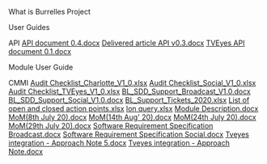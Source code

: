 What is Burrelles Project

User Guides

API [API document 0.4.docx](https://github.com/PriyaMoH/Test/files/7044326/API.document.0.4.docx)
[Delivered article API v0.3.docx](https://github.com/PriyaMoH/Test/files/7044330/Delivered.article.API.v0.3.docx)
[TVEyes API document 0.1.docx](https://github.com/PriyaMoH/Test/files/7044332/TVEyes.API.document.0.1.docx)

Module User Guide

CMMI [Audit Checklist_Charlotte_V1_0.xlsx](https://github.com/PriyaMoH/Test/files/7044281/Audit.Checklist_Charlotte_V1_0.xlsx)
[Audit Checklist_Social_V1_0.xlsx](https://github.com/PriyaMoH/Test/files/7044282/Audit.Checklist_Social_V1_0.xlsx)
[Audit Checklist_TVEyes_V1_0.xlsx](https://github.com/PriyaMoH/Test/files/7044283/Audit.Checklist_TVEyes_V1_0.xlsx)
[BL_SDD_Support_Broadcast_V1.0.docx](https://github.com/PriyaMoH/Test/files/7044284/BL_SDD_Support_Broadcast_V1.0.docx)
[BL_SDD_Support_Social_V1.0.docx](https://github.com/PriyaMoH/Test/files/7044285/BL_SDD_Support_Social_V1.0.docx)
[BL_Support_Tickets_2020.xlsx](https://github.com/PriyaMoH/Test/files/7044286/BL_Support_Tickets_2020.xlsx)
[List of open and closed action points.xlsx](https://github.com/PriyaMoH/Test/files/7044305/List.of.open.and.closed.action.points.xlsx)
[lon query.xlsx](https://github.com/PriyaMoH/Test/files/7044306/lon.query.xlsx)
[Module Description.docx](https://github.com/PriyaMoH/Test/files/7044307/Module.Description.docx)
[MoM(8th July 20).docx](https://github.com/PriyaMoH/Test/files/7044308/MoM.8th.July.20.docx)
[MoM(14th Aug' 20).docx](https://github.com/PriyaMoH/Test/files/7044309/MoM.14th.Aug.20.docx)
[MoM(24th July 20).docx](https://github.com/PriyaMoH/Test/files/7044311/MoM.24th.July.20.docx)
[MoM(29th July 20).docx](https://github.com/PriyaMoH/Test/files/7044312/MoM.29th.July.20.docx)
[Software Requirement Specification Broadcast.docx](https://github.com/PriyaMoH/Test/files/7044313/Software.Requirement.Specification.Broadcast.docx)
[Software Requirement Specification Social.docx](https://github.com/PriyaMoH/Test/files/7044314/Software.Requirement.Specification.Social.docx)
[Tveyes integration - Approach Note 5.docx](https://github.com/PriyaMoH/Test/files/7044315/Tveyes.integration.-.Approach.Note.5.docx)
[Tveyes integration - Approach Note.docx](https://github.com/PriyaMoH/Test/files/7044316/Tveyes.integration.-.Approach.Note.docx)
